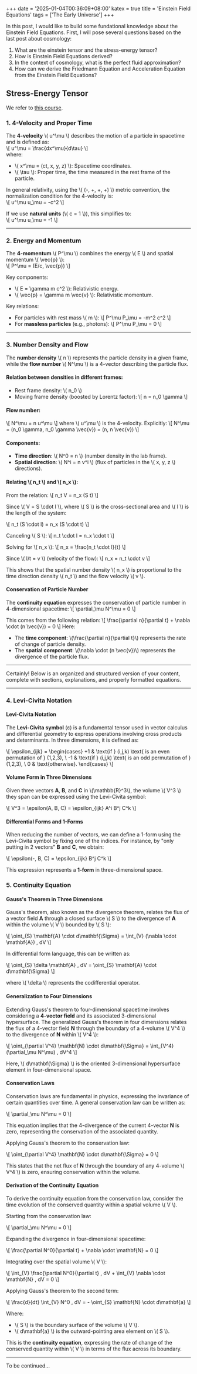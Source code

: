 +++
date = '2025-01-04T00:36:09+08:00'
katex = true
title = 'Einstein Field Equations'
tags = ['The Early Universe']
+++

In this post, I would like to build some fundational knowledge about the Einstein Field Equations. First, I will pose several questions based on the last post about cosmology:
1. What are the einstein tensor and the stress-energy tensor?
2. How is Einstein Field Equations derived?
3. In the context of cosmology, what is the perfect fluid approximation?
4. How can we derive the Friedmann Equation and Acceleration Equation from the Einstein Field Equations?

## Stress-Energy Tensor
We refer to [this course](https://ocw.mit.edu/courses/8-962-general-relativity-spring-2020/resources/lecture-4-volumes-and-volume-elements-conservation-laws/).

### 1. **4-Velocity and Proper Time**

The **4-velocity** \\( u^\mu \\) describes the motion of a particle in spacetime and is defined as:  
\\[
u^\mu = \frac{dx^\mu}{d\tau}
\\]  
where:
- \\( x^\mu = (ct, x, y, z) \\): Spacetime coordinates.
- \\( \tau \\): Proper time, the time measured in the rest frame of the particle.

In general relativity, using the \\( (-, +, +, +) \\) metric convention, the normalization condition for the 4-velocity is:  
\\[
u^\mu u_\mu = -c^2
\\]

If we use **natural units** (\\( c = 1 \\)), this simplifies to:  
\\[
u^\mu u_\mu = -1
\\]

---

### 2. **Energy and Momentum**

The **4-momentum** \\( P^\mu \\) combines the energy \\( E \\) and spatial momentum \\( \vec{p} \\):  
\\[
P^\mu = (E/c, \vec{p})
\\]

Key components:
- \\( E = \gamma m c^2 \\): Relativistic energy.
- \\( \vec{p} = \gamma m \vec{v} \\): Relativistic momentum.

Key relations:
- For particles with rest mass \\( m \\):
  \\[
  P^\mu P_\mu = -m^2 c^2
  \\]
- For **massless particles** (e.g., photons):
  \\[
  P^\mu P_\mu = 0
  \\]

---

### 3. **Number Density and Flow**

The **number density** \\( n \\) represents the particle density in a given frame, while the **flow number** \\( N^\mu \\) is a 4-vector describing the particle flux.

#### Relation between densities in different frames:
- Rest frame density: \\( n_0 \\)
- Moving frame density (boosted by Lorentz factor):
  \\[
  n = n_0 \gamma
  \\]

#### Flow number:
\\[
N^\mu = n u^\mu
\\]
where \\( u^\mu \\) is the 4-velocity. Explicitly:
\\[
N^\mu = (n_0 \gamma, n_0 \gamma \vec{v}) = (n, n \vec{v})
\\]

#### Components:
- **Time direction**: \\( N^0 = n \\) (number density in the lab frame).
- **Spatial direction**: \\( N^i = n v^i \\) (flux of particles in the \\( x, y, z \\) directions).

#### Relating \\( n_t \\) and \\( n_x \\):

From the relation:
\\[
n_t V = n_x (S t)
\\]

Since \\( V = S \cdot l \\), where \\( S \\) is the cross-sectional area and \\( l \\) is the length of the system:

\\[
n_t (S \cdot l) = n_x (S \cdot t)
\\]

Canceling \\( S \\):
\\[
n_t \cdot l = n_x \cdot t
\\]

Solving for \\( n_x \\):
\\[
n_x = \frac{n_t \cdot l}{t}
\\]

Since \\( l/t = v \\) (velocity of the flow):
\\[
n_x = n_t \cdot v
\\]

This shows that the spatial number density \\( n_x \\) is proportional to the time direction density \\( n_t \\) and the flow velocity \\( v \\).

#### Conservation of Particle Number

The **continuity equation** expresses the conservation of particle number in 4-dimensional spacetime:
\\[
\partial_\mu N^\mu = 0
\\]

This comes from the following relation:
\\[
\frac{\partial n}{\partial t} + \nabla \cdot (n \vec{v}) = 0
\\]
Here:
- The **time component**: \\(\frac{\partial n}{\partial t}\\) represents the rate of change of particle density.
- The **spatial component**: \\(\nabla \cdot (n \vec{v})\\) represents the divergence of the particle flux.

---

Certainly! Below is an organized and structured version of your content, complete with sections, explanations, and properly formatted equations.

---

### 4. Levi-Civita Notation

#### Levi-Civita Notation

The **Levi-Civita symbol** (ε) is a fundamental tensor used in vector calculus and differential geometry to express operations involving cross products and determinants. In three dimensions, it is defined as:

\\[
\epsilon_{ijk} =
\begin{cases}
+1 & \text{if } (i,j,k) \text{ is an even permutation of } (1,2,3), \\
-1 & \text{if } (i,j,k) \text{ is an odd permutation of } (1,2,3), \\
0 & \text{otherwise}.
\end{cases}
\\]

#### Volume Form in Three Dimensions

Given three vectors **A**, **B**, and **C** in \\(\mathbb{R}^3\\), the volume \\( V^3 \\) they span can be expressed using the Levi-Civita symbol:

\\[
V^3 = \epsilon(A, B, C) = \epsilon_{ijk} A^i B^j C^k
\\]

#### Differential Forms and 1-Forms

When reducing the number of vectors, we can define a 1-form using the Levi-Civita symbol by fixing one of the indices. For instance, by "only putting in 2 vectors" **B** and **C**, we obtain:

\\[
\epsilon(-, B, C) = \epsilon_{ijk} B^j C^k
\\]

This expression represents a **1-form** in three-dimensional space.

### 5. Continuity Equation

#### Gauss's Theorem in Three Dimensions

Gauss's theorem, also known as the divergence theorem, relates the flux of a vector field **A** through a closed surface \\( S \\) to the divergence of **A** within the volume \\( V \\) bounded by \\( S \\):

\\[
\oint_{S} \mathbf{A} \cdot d\mathbf{\Sigma} = \int_{V} (\nabla \cdot \mathbf{A}) \, dV
\\]

In differential form language, this can be written as:

\\[
\oint_{S} \delta \mathbf{A} \, dV = \oint_{S} \mathbf{A} \cdot d\mathbf{\Sigma}
\\]

where \\( \delta \\) represents the codifferential operator.

#### Generalization to Four Dimensions

Extending Gauss's theorem to four-dimensional spacetime involves considering a **4-vector field** and its associated 3-dimensional hypersurface. The generalized Gauss's theorem in four dimensions relates the flux of a 4-vector field **N** through the boundary of a 4-volume \\( V^4 \\) to the divergence of **N** within \\( V^4 \\):

\\[
\oint_{\partial V^4} \mathbf{N} \cdot d\mathbf{\Sigma} = \int_{V^4} (\partial_\mu N^\mu) \, dV^4
\\]

Here, \\( d\mathbf{\Sigma} \\) is the oriented 3-dimensional hypersurface element in four-dimensional space.

#### Conservation Laws

Conservation laws are fundamental in physics, expressing the invariance of certain quantities over time. A general conservation law can be written as:

\\[
\partial_\mu N^\mu = 0
\\]

This equation implies that the 4-divergence of the current 4-vector **N** is zero, representing the conservation of the associated quantity.

Applying Gauss's theorem to the conservation law:

\\[
\oint_{\partial V^4} \mathbf{N} \cdot d\mathbf{\Sigma} = 0
\\]

This states that the net flux of **N** through the boundary of any 4-volume \\( V^4 \\) is zero, ensuring conservation within the volume.

#### Derivation of the Continuity Equation

To derive the continuity equation from the conservation law, consider the time evolution of the conserved quantity within a spatial volume \\( V \\).

Starting from the conservation law:

\\[
\partial_\mu N^\mu = 0
\\]

Expanding the divergence in four-dimensional spacetime:

\\[
\frac{\partial N^0}{\partial t} + \nabla \cdot \mathbf{N} = 0
\\]

Integrating over the spatial volume \\( V \\):

\\[
\int_{V} \frac{\partial N^0}{\partial t} \, dV + \int_{V} \nabla \cdot \mathbf{N} \, dV = 0
\\]

Applying Gauss's theorem to the second term:

\\[
\frac{d}{dt} \int_{V} N^0 \, dV = - \oint_{S} \mathbf{N} \cdot d\mathbf{a}
\\]

Where:
- \\( S \\) is the boundary surface of the volume \\( V \\).
- \\( d\mathbf{a} \\) is the outward-pointing area element on \\( S \\).

This is the **continuity equation**, expressing the rate of change of the conserved quantity within \\( V \\) in terms of the flux across its boundary.

---
To be continued... 

